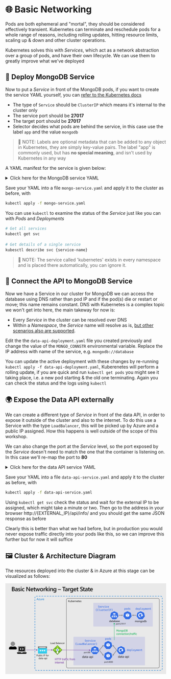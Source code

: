 # 🌐 Basic Networking

Pods are both ephemeral and "mortal", they should be considered effectively transient. Kubernetes can terminate and reschedule pods for a whole range of reasons, including rolling updates, hitting resource limits, scaling up & down and other cluster operations.

Kubernetes solves this with *Services*, which act as a network abstraction over a group of pods, and have their own lifecycle. We can use them to greatly improve what we've deployed

## 🧩 Deploy MongoDB Service

Now to put a *Service* in front of the MongoDB pods, if you want to create the service YAML yourself, you can [refer to the Kubernetes docs](https://kubernetes.io/docs/concepts/services-networking/service/#defining-a-service)

- The type of `Service` should be `ClusterIP` which means it's internal to the cluster only
- The service port should be **27017**
- The target port should be **27017**
- Selector decides what pods are behind the service, in this case use the label `app` and the value `mongodb`

> 📝 NOTE: Labels are optional metadata that can be added to any object in Kubernetes, they are simply key-value pairs. The label "app" is commonly used, but has **no special meaning**, and isn't used by Kubernetes in any way

A YAML manifest for the service is given below:

<details markdown="1">
<summary>Click here for the MongoDB service YAML</summary>

```yaml
kind: Service
apiVersion: v1

metadata:
  name: database

spec:
  type: ClusterIP  
  selector:
    app: mongodb
  ports:
    - protocol: TCP
      port: 27017
      targetPort: 27017
```

</details>

Save your YAML into a file `mongo-service.yaml` and apply it to the cluster as before, with 

```bash
kubectl apply -f mongo-service.yaml
```

You can use `kubectl` to examine the status of the *Service* just like you can with *Pods* and *Deployments*

```bash
# Get all services
kubectl get svc

# Get details of a single service
kubesctl describe svc {service-name}
```

> 📝 NOTE: The service called 'kubernetes' exists in every namespace and is placed there automatically, you can ignore it.

## 📡 Connect the API to MongoDB Service

Now we have a Service in our cluster for MongoDB we can access the database using DNS rather than pod IP and if the pod(s) die or restart or move; this name remains constant. DNS with Kubernetes is a complex topic we won't get into here, the main takeway for now is:

- Every *Service* in the cluster can be resolved over DNS
- Within a *Namespace*, the *Service* name will resolve as is, [but other scenarios also are supported](https://kubernetes.io/docs/concepts/services-networking/dns-pod-service/).

Edit the the `data-api-deployment.yaml` file you created previously and change the value of the `MONGO_CONNSTR` environmental variable. Replace the IP address with name of the service, e.g. `mongodb://database`

You can update the active deployment with these changes by re-running `kubectl apply -f data-api-deployment.yaml`, Kuberenetes will perform a rolling update, if you are quick and run `kubectl get pods` you might see it taking place, i.e. a new pod starting & the old one terminating. Again you can check the status and the logs using `kubectl`

## 🌍 Expose the Data API externally

We can create a different type of *Service* in front of the data API, in order to expose it outside of the cluster and also to the internet. To do this use a Service with the type `LoadBalancer`, this will be picked up by Azure and a public IP assigned. How this happens is well outside of the scope of this workshop.

We can also change the port at the *Service* level, so the port exposed by the *Service* doesn't need to match the one that the container is listening on. In this case we'll re-map the port to **80**

<details markdown="1">
<summary>Click here for the data API service YAML</summary>

```yaml
kind: Service
apiVersion: v1

metadata:
  name: data-api

spec:
  type: LoadBalancer
  selector:
    app: data-api
  ports:
    - protocol: TCP
      port: 80
      targetPort: 4000
```

</details>

Save your YAML into a file `data-api-service.yaml` and apply it to the cluster as before, with 

```bash
kubectl apply -f data-api-service.yaml
```

Using `kubectl get svc` check the status and wait for the external IP to be assigned, which might take a minute or two. Then go to the address in your browser http://{EXTERNAL_IP}/api/info/ and you should get the same JSON response as before

Clearly this is better than what we had before, but in production you would never expose traffic directly into your pods like this, so we can improve this further but for now it will suffice

## 🖼️ Cluster & Architecture Diagram

The resources deployed into the cluster & in Azure at this stage can be visualized as follows:

![architecture diagram](./diagram.png)